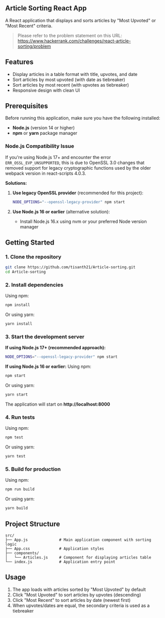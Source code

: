 ## Article Sorting React App

A React application that displays and sorts articles by "Most Upvoted" or "Most Recent" criteria.

> Please refer to the problem statement on this URL: https://www.hackerrank.com/challenges/react-article-sorting/problem

## Features

- Display articles in a table format with title, upvotes, and date
- Sort articles by most upvoted (with date as tiebreaker)
- Sort articles by most recent (with upvotes as tiebreaker)
- Responsive design with clean UI

## Prerequisites

Before running this application, make sure you have the following installed:

- **Node.js** (version 14 or higher)
- **npm** or **yarn** package manager

### Node.js Compatibility Issue

If you're using Node.js 17+ and encounter the error `ERR_OSSL_EVP_UNSUPPORTED`, this is due to OpenSSL 3.0 changes that removed support for legacy cryptographic functions used by the older webpack version in react-scripts 4.0.3.

**Solutions:**
1. **Use legacy OpenSSL provider** (recommended for this project):
   ```bash
   NODE_OPTIONS="--openssl-legacy-provider" npm start
   ```

2. **Use Node.js 16 or earlier** (alternative solution):
   - Install Node.js 16.x using nvm or your preferred Node version manager

## Getting Started

### 1. Clone the repository

```bash
git clone https://github.com/tisanth21/Article-sorting.git
cd Article-sorting
```

### 2. Install dependencies

Using npm:
```bash
npm install
```

Or using yarn:
```bash
yarn install
```

### 3. Start the development server

**If using Node.js 17+ (recommended approach):**
```bash
NODE_OPTIONS="--openssl-legacy-provider" npm start
```

**If using Node.js 16 or earlier:**
Using npm:
```bash
npm start
```

Or using yarn:
```bash
yarn start
```

The application will start on **http://localhost:8000**

### 4. Run tests

Using npm:
```bash
npm test
```

Or using yarn:
```bash
yarn test
```

### 5. Build for production

Using npm:
```bash
npm run build
```

Or using yarn:
```bash
yarn build
```

## Project Structure

```
src/
├── App.js              # Main application component with sorting logic
├── App.css             # Application styles
├── components/
│   └── Articles.js     # Component for displaying articles table
└── index.js            # Application entry point
```

## Usage

1. The app loads with articles sorted by "Most Upvoted" by default
2. Click "Most Upvoted" to sort articles by upvotes (descending)
3. Click "Most Recent" to sort articles by date (newest first)
4. When upvotes/dates are equal, the secondary criteria is used as a tiebreaker
